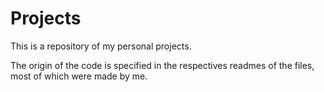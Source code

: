 # Projects

This is a repository of my personal projects.

The origin of the code is specified in the respectives readmes of the files, most of which were made by me.